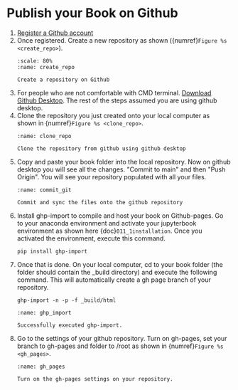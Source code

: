 # Publish your Book on Github

1. [Register a Github account](https://github.com)
2. Once registered. Create a new repository as shown ({numref}`Figure %s <create_repo>`).
    ```{figure} /_static/steps/create_repo.png
    :scale: 80%
    :name: create_repo

    Create a repository on Github
    ```
3. For people who are not comfortable with CMD terminal. [Download Github Desktop](https://desktop.github.com/). The rest of the steps assumed you are using github desktop.
4. Clone the repository you just created onto your local computer as shown in {numref}`Figure %s <clone_repo>`.
    ```{figure} /_static/steps/clone_repo.png
    :name: clone_repo

    Clone the repository from github using github desktop
    ```
5. Copy and paste your book folder into the local repository. Now on github desktop you will see all the changes. "Commit to main" and then "Push Origin". You will see your repository populated with all your files.
    ```{figure} /_static/steps/commit_git.png
    :name: commit_git

    Commit and sync the files onto the github repository
    ```
6. Install ghp-import to compile and host your book on Github-pages. Go to your anaconda environment and activate your jupyterbook environment as shown here {doc}`011_1installation`. Once you activated the environment, execute this command.
    ```
    pip install ghp-import
    ```
7. Once that is done. On your local computer, cd to your book folder (the folder should contain the _build directory) and execute the following command. This will automatically create a gh page branch of your repository.
    ```
    ghp-import -n -p -f _build/html
    ```
    ```{figure} /_static/steps/ghp_import.png
    :name: ghp_import

    Successfully executed ghp-import.
    ```
8. Go to the settings of your github repository. Turn on gh-pages, set your branch to gh-pages and folder to /root as shown in {numref}`Figure %s <gh_pages>`.
    ```{figure} /_static/steps/gh_pages.png
    :name: gh_pages

    Turn on the gh-pages settings on your repository.
    ```
